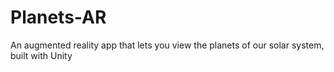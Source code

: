 # Planets-AR
An augmented reality app that lets you view the planets of our solar system, built with Unity

